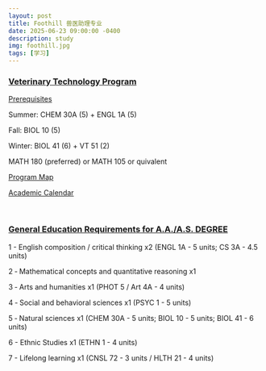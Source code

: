 ```yaml
---
layout: post
title: Foothill 兽医助理专业
date: 2025-06-23 09:00:00 -0400
description: study
img: foothill.jpg
tags: [学习]
---
```





### <a href="https://foothill.edu/vettech/" target="_blank">Veterinary Technology Program</a>

<a href="https://foothill.edu/vettech/prereq.html" target="_blank">Prerequisites </a>

Summer: CHEM 30A (5) + ENGL 1A (5)

Fall: BIOL 10 (5)

Winter: BIOL 41 (6) + VT 51 (2)


MATH 180 (preferred) or MATH 105 or quivalent


<a href="https://foothill.programmapper.com/academics/interest-clusters/4599380c-55e7-4e19-96eb-8943fb25c7be/programs/f726d449-f562-05c3-cfd4-c3bb366731c4" target="_blank"> Program Map</a> 

<a href="https://foothill.edu/calendar/index.html" target="_blank"> Academic Calendar</a>



<br>



### <a href="https://foothill.edu/counseling/pdf/aa-advising-fall2025-summer2026.pdf" target="_blank">General Education Requirements for A.A./A.S. DEGREE</a>


1 - English composition / critical thinking x2 (ENGL 1A - 5 units; CS 3A - 4.5 units)

2 ‐ Mathematical concepts and quantitative reasoning x1

3 ‐ Arts and humanities x1 (PHOT 5 / Art 4A - 4 units)

4 ‐ Social and behavioral sciences x1 (PSYC 1 - 5 units)

5 ‐ Natural sciences x1 (CHEM 30A - 5 units; BIOL 10 - 5 units; BIOL 41 - 6 units)

6 - Ethnic Studies x1 (ETHN 1 - 4 units)

7 - Lifelong learning x1 (CNSL 72 - 3 units / HLTH 21 - 4 units)




<!--

<br>

<a href="{{ site.url }}{{ site.baseurl }}/course/2023-06-26-khan-biology-note" target="_blank"> Khan Biology 笔记</a>


-->